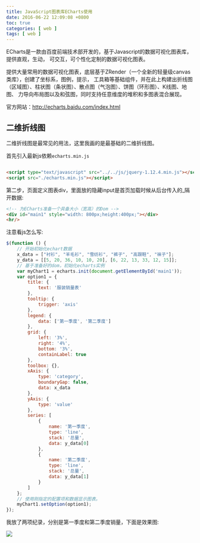 ```yaml
---
title: JavaScript图表库ECharts使用
date: 2016-06-22 12:09:08 +0800
toc: true
categories: [ web ]
tags: [ web ]
---
```


ECharts是一款由百度前端技术部开发的，基于Javascript的数据可视化图表库，提供直观，生动，
可交互，可个性化定制的数据可视化图表。

提供大量常用的数据可视化图表，底层基于ZRender（一个全新的轻量级canvas类库），创建了坐标系，图例，提示，
工具箱等基础组件，并在此上构建出折线图（区域图）、柱状图（条状图）、散点图（气泡图）、饼图（环形图）、K线图、地图、
力导向布局图以及和弦图，同时支持任意维度的堆积和多图表混合展现。

官方网站：<http://echarts.baidu.com/index.html>
<!-- more -->

## 二维折线图

二维折线图是最常见的用法，这里我画的是最基础的二维折线图。

首先引入最新js依赖`echarts.min.js`

```html

<script type="text/javascript" src="../../js/jquery-1.12.4.min.js"></script>
<script src="./echarts.min.js"></script>
```

第二步，页面定义图表div，里面放的隐藏input是首页加载时候从后台传入的_隔开数据:

```html
<!-- 为ECharts准备一个具备大小（宽高）的Dom -->
<div id="main1" style="width: 800px;height:400px;"></div>
<hr/>
```

注意看js怎么写:

```js
$(function () {
    // 开始初始化echart数据
    x_data = ["衬衫", "羊毛衫", "雪纺衫", "裤子", "高跟鞋", "袜子"];
    y_data = [[5, 20, 36, 10, 10, 20], [6, 22, 13, 33, 12, 15]];
    // 基于准备好的dom，初始化echarts实例
    var myChart1 = echarts.init(document.getElementById('main1'));
    var option1 = {
        title: {
            text: '服装销量表'
        },
        tooltip: {
            trigger: 'axis'
        },
        legend: {
            data: ['第一季度', '第二季度']
        },
        grid: {
            left: '3%',
            right: '4%',
            bottom: '3%',
            containLabel: true
        },
        toolbox: {},
        xAxis: {
            type: 'category',
            boundaryGap: false,
            data: x_data
        },
        yAxis: {
            type: 'value'
        },
        series: [
            {
                name: '第一季度',
                type: 'line',
                stack: '总量',
                data: y_data[0]
            },
            {
                name: '第二季度',
                type: 'line',
                stack: '总量',
                data: y_data[1]
            }
        ]
    };
    // 使用刚指定的配置项和数据显示图表。
    myChart1.setOption(option1);
});
```

我放了两项纪录，分别是第一季度和第二季度销量，下面是效果图:

![](https://xnstatic-1253397658.file.myqcloud.com/echarts01.png)

